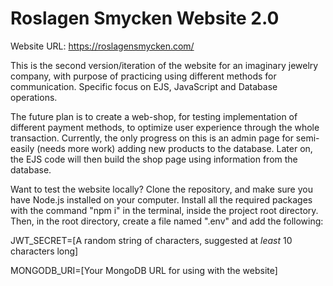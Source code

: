 # Roslagen Smycken Website 2.0
Website URL: https://roslagensmycken.com/

This is the second version/iteration of the website for an imaginary jewelry company, with purpose of practicing using different methods for communication. Specific focus on EJS, JavaScript and Database operations.

The future plan is to create a web-shop, for testing implementation of different payment methods, to optimize user experience through the whole transaction.
Currently, the only progress on this is an admin page for semi-easily (needs more work) adding new products to the database. Later on, the EJS code will then build the shop page using information from the database.

Want to test the website locally? Clone the repository, and make sure you have Node.js installed on your computer. Install all the required packages with the command "npm i" in the terminal, inside the project root directory. Then, in the root directory, create a file named ".env" and add the following:

JWT_SECRET=[A random string of characters, suggested at *least* 10 characters long]

MONGODB_URI=[Your MongoDB URL for using with the website]
